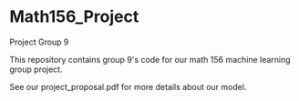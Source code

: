 # Math156_Project
 Project Group 9

This repository contains group 9's code for our math 156 machine learning group project.

See our project_proposal.pdf for more details about our model.

